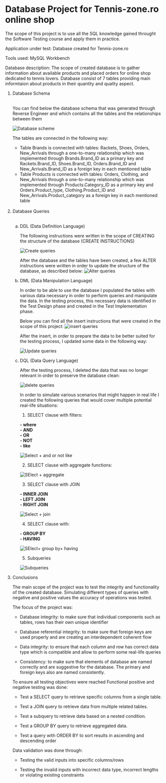 <h1>Database Project for Tennis-zone.ro online shop </h1>

The scope of this project is to use all the SQL knowledge gained throught the Software Testing course and apply them in practice.

Application under test: Database created for Tennis-zone.ro

Tools used: MySQL Workbench

Database description: The scope of created database is to gather information about available products and placed orders for online shop dedicated to tennis lovers. Database consist of 7 tables providing main informtaion about products in their quantity and quality aspect. 

<ol>
<li>Database Schema </li>
<br>

You can find below the database schema that was generated through Reverse Engineer and which contains all the tables and the relationships between them

![Database scheme](https://github.com/Alexandra-Dubovic/Portfolio/assets/155356578/7ce93dde-b61d-4c9a-8c7f-185b6d59cb17)


The tables are connected in the following way:

<ul>
  <li> Table Brands  is connected with tables: Rackets, Shoes, Orders, New_Arrivals through a one-to-many relationship which was implemented through Brands.Brand_ID as a primary key and Rackets.Brand_ID, Shoes.Brand_ID, Orders.Brand_ID and New_Arrivals.Brand_ID as a foreign key in each mentioned table</li>
  <li> Table Products  is connected with tables: Orders, Clothing, and New_Arrivals through a one-to-many relationship which was implemented through Products.Category_ID as a primary key and Orders.Product_type, Clothing.Product_ID and New_Arrivals.Product_category as a foreign key in each mentioned table</li>

</ul><br>

<li>Database Queries</li><br>

<ol type="a">
  <li>DDL (Data Definition Language)</li>

  The following instructions were written in the scope of CREATING the structure of the database (CREATE INSTRUCTIONS)

![Create queries](https://github.com/Alexandra-Dubovic/Portfolio/assets/155356578/badda059-be9e-42fe-b72c-b28f603da1c1)

  After the database and the tables have been created, a few ALTER instructions were written in order to update the structure of the database, as described below:
![Alter queries](https://github.com/Alexandra-Dubovic/Portfolio/assets/155356578/2dd577b1-4031-42a3-8528-c34a335b6973)

 
  <li>DML (Data Manipulation Language)</li>

  In order to be able to use the database I populated the tables with various data necessary in order to perform queries and manipulate the data. 
  In the testing process, this necessary data is identified in the Test Design phase and created in the Test Implementation phase. 

  Below you can find all the insert instructions that were created in the scope of this project:
  ![insert queries](https://github.com/Alexandra-Dubovic/Portfolio/assets/155356578/1c601db2-8d98-403a-9969-f1420ba185ae)

  After the insert, in order to prepare the data to be better suited for the testing process, I updated some data in the following way:

  ![Update queries](https://github.com/Alexandra-Dubovic/Portfolio/assets/155356578/8a79a3f7-6c63-497d-8dfe-96af7f4c5648)


  <li>DQL (Data Query Language)</li>

After the testing process, I deleted the data that was no longer relevant in order to preserve the database clean: 

![delete queries](https://github.com/Alexandra-Dubovic/Portfolio/assets/155356578/00d4037b-7c68-45c3-9b9b-baa5b326222c)

In order to simulate various scenarios that might happen in real life I created the following queries that would cover multiple potential real-life situations:

1. SELECT clause with filters:
   
**- where**<br>
**- AND**<br>
**- OR**<br>
**- NOT**<br>
**- like**<br>

![Select + and or not like](https://github.com/Alexandra-Dubovic/Portfolio/assets/155356578/23914ffe-3aa1-49ad-b826-7d46ddb77ce2)




2. SELECT clause with aggregate functions:

![SElect + aggregate](https://github.com/Alexandra-Dubovic/Portfolio/assets/155356578/7319151b-33a9-4ff0-b808-8104c19b3e5a)



3. SELECT clause with JOIN
   
**- INNER JOIN**<br>
**- LEFT JOIN**<br>
**- RIGHT JOIN**<br>

![Select + join](https://github.com/Alexandra-Dubovic/Portfolio/assets/155356578/3b1e5ef0-2d92-49e5-b93e-f82ca95e8bc4)

4. SELECT clause with:
   
**- GROUP BY**<br>
**- HAVING**<br>

![SElect+ group by+ having](https://github.com/Alexandra-Dubovic/Portfolio/assets/155356578/37899d86-e9f7-4d5e-b073-672f7dc61b77)

5. Subqueries

![Subqueries](https://github.com/Alexandra-Dubovic/Portfolio/assets/155356578/0854c272-ad01-4e15-bf20-d38c8b6d1a92)


</ol>

<li>Conclusions</li>

The main scope of the project was to test the integrity and functionality of the created database. Simulating different types of queries with negative and positive values the accuracy of operations was tested.

The focus of the project was:

- Database integrity: to make sure that individual components such as tables, rows has their own unique identifier

- Database referential integrity: to make sure that foreign keys are used properly and are creating an interdependent coherent flow

- Data integrity: to ensure that each column and row has correct data type which is compatible and allow to perform some real-life queries

- Consistency: to make sure that elements of database are named correctly and are suggestive for the database. The primary and foreign keys also are named consistently.

 

To ensure all testing objectives were reached Functional positive and negative testing was done:

 

- Test a SELECT query to retrieve specific columns from a single table.

- Test a JOIN query to retrieve data from multiple related tables.

- Test a subquery to retrieve data based on a nested condition.

- Test a GROUP BY query to retrieve aggregated data.

- Test a query with ORDER BY to sort results in ascending and descending order

 

Data validation was done through:

- Testing the valid inputs into specific columns/rows

- Testing the invalid inputs with incorrect data type, incorrect lengths or violating existing constraints
  


</ol>
